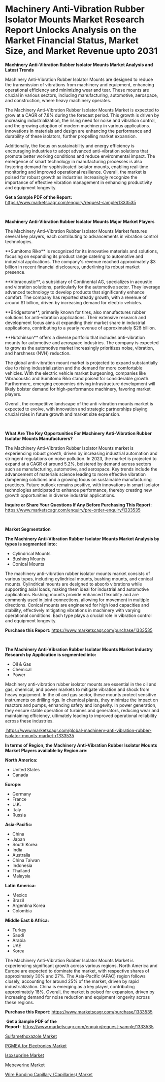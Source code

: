 <p><h1>Machinery Anti-Vibration Rubber Isolator Mounts Market Research Report Unlocks Analysis on the Market Financial Status, Market Size, and Market Revenue upto 2031</h1></p><p><strong>Machinery Anti-Vibration Rubber Isolator Mounts Market Analysis and Latest Trends</strong></p>
<p><p>Machinery Anti-Vibration Rubber Isolator Mounts are designed to reduce the transmission of vibrations from machinery and equipment, enhancing operational efficiency and minimizing wear and tear. These mounts are crucial in various sectors, including manufacturing, automotive, aerospace, and construction, where heavy machinery operates.</p><p>The Machinery Anti-Vibration Rubber Isolator Mounts Market is expected to grow at a CAGR of 7.8% during the forecast period. This growth is driven by increasing industrialization, the rising need for noise and vibration control, and the growing adoption of modern machinery in various applications. Innovations in materials and design are enhancing the performance and durability of these isolators, further propelling market expansion.</p><p>Additionally, the focus on sustainability and energy efficiency is encouraging industries to adopt advanced anti-vibration solutions that promote better working conditions and reduce environmental impact. The emergence of smart technology in manufacturing processes is also fostering demand for sophisticated isolator mounts, enabling real-time monitoring and improved operational resilience. Overall, the market is poised for robust growth as industries increasingly recognize the importance of effective vibration management in enhancing productivity and equipment longevity.</p></p>
<p><strong>Get a Sample PDF of the Report:&nbsp;</strong> <a href="https://www.marketscagr.com/enquiry/request-sample/1333535?utm_campaign=1326&utm_medium=2&utm_source=Github&utm_content=ia&utm_term=01102024&utm_id=machinery-anti-vibration-rubber-isolator-mounts">https://www.marketscagr.com/enquiry/request-sample/1333535</a></p>
<p>&nbsp;</p>
<p><strong>Machinery Anti-Vibration Rubber Isolator Mounts Major Market Players</strong></p>
<p><p>The Machinery Anti-Vibration Rubber Isolator Mounts Market features several key players, each contributing to advancements in vibration control technologies. </p><p>**Sumitomo Riko** is recognized for its innovative materials and solutions, focusing on expanding its product range catering to automotive and industrial applications. The company's revenue reached approximately $3 billion in recent financial disclosures, underlining its robust market presence.</p><p>**Vibracoustic**, a subsidiary of Continental AG, specializes in acoustic and vibration solutions, particularly for the automotive sector. They leverage advanced technology to develop products that significantly enhance comfort. The company has reported steady growth, with a revenue of around $1 billion, driven by increasing demand for electric vehicles.</p><p>**Bridgestone**, primarily known for tires, also manufactures rubber solutions for anti-vibration applications. Their extensive research and development focus aims at expanding their market share in industrial applications, contributing to a yearly revenue of approximately $28 billion.</p><p>**Hutchinson** offers a diverse portfolio that includes anti-vibration mounts for automotive and aerospace industries. The company is expected to grow as the automotive market increasingly prioritizes noise, vibration, and harshness (NVH) reduction.</p><p>The global anti-vibration mount market is projected to expand substantially due to rising industrialization and the demand for more comfortable vehicles. With the electric vehicle market burgeoning, companies like Vibracoustic and Sumitomo Riko stand poised for considerable growth. Furthermore, emerging economies driving infrastructure development will likely bolster demand for high-performance machinery, favoring market players. </p><p>Overall, the competitive landscape of the anti-vibration mounts market is expected to evolve, with innovation and strategic partnerships playing crucial roles in future growth and market size expansion.</p></p>
<p>&nbsp;</p>
<p><strong>What Are The Key Opportunities For Machinery Anti-Vibration Rubber Isolator Mounts Manufacturers?</strong></p>
<p><p>The Machinery Anti-Vibration Rubber Isolator Mounts market is experiencing robust growth, driven by increasing industrial automation and stringent regulations on noise pollution. In 2023, the market is projected to expand at a CAGR of around 5.2%, bolstered by demand across sectors such as manufacturing, automotive, and aerospace. Key trends include the advancement of materials science leading to more effective vibration dampening solutions and a growing focus on sustainable manufacturing practices. Future outlook remains positive, with innovations in smart isolator technologies anticipated to enhance performance, thereby creating new growth opportunities in diverse industrial applications.</p></p>
<p><strong>Inquire or Share Your Questions If Any Before Purchasing This Report:</strong> <a href="https://www.marketscagr.com/enquiry/pre-order-enquiry/1333535?utm_campaign=1326&utm_medium=2&utm_source=Github&utm_content=ia&utm_term=01102024&utm_id=machinery-anti-vibration-rubber-isolator-mounts">https://www.marketscagr.com/enquiry/pre-order-enquiry/1333535</a></p>
<p>&nbsp;</p>
<p><strong>Market Segmentation</strong></p>
<p><strong>The Machinery Anti-Vibration Rubber Isolator Mounts Market Analysis by types is segmented into:</strong></p>
<p><ul><li>Cylindrical Mounts</li><li>Bushing Mounts</li><li>Conical Mounts</li></ul></p>
<p><p>The machinery anti-vibration rubber isolator mounts market consists of various types, including cylindrical mounts, bushing mounts, and conical mounts. Cylindrical mounts are designed to absorb vibrations while supporting axial loads, making them ideal for industrial and automotive applications. Bushing mounts provide enhanced flexibility and are commonly used in joint connections, allowing for movement in multiple directions. Conical mounts are engineered for high load capacities and stability, effectively mitigating vibrations in machinery with varying operational conditions. Each type plays a crucial role in vibration control and equipment longevity.</p></p>
<p><strong>Purchase this Report:&nbsp;</strong><a href="https://www.marketscagr.com/purchase/1333535?utm_campaign=1326&utm_medium=2&utm_source=Github&utm_content=ia&utm_term=01102024&utm_id=machinery-anti-vibration-rubber-isolator-mounts">https://www.marketscagr.com/purchase/1333535</a></p>
<p>&nbsp;</p>
<p><strong>The Machinery Anti-Vibration Rubber Isolator Mounts Market Industry Research by Application is segmented into:</strong></p>
<p><ul><li>Oil & Gas</li><li>Chemical</li><li>Power</li></ul></p>
<p><p>Machinery anti-vibration rubber isolator mounts are essential in the oil and gas, chemical, and power markets to mitigate vibration and shock from heavy equipment. In the oil and gas sector, these mounts protect sensitive instruments on drilling rigs. In chemical plants, they minimize the impact on reactors and pumps, enhancing safety and longevity. In power generation, they ensure stable operation of turbines and generators, reducing wear and maintaining efficiency, ultimately leading to improved operational reliability across these industries.</p></p>
<p><a href="https://www.marketscagr.com/global-machinery-anti-vibration-rubber-isolator-mounts-market-r1333535?utm_campaign=1326&utm_medium=2&utm_source=Github&utm_content=ia&utm_term=01102024&utm_id=machinery-anti-vibration-rubber-isolator-mounts">&nbsp;https://www.marketscagr.com/global-machinery-anti-vibration-rubber-isolator-mounts-market-r1333535</a></p>
<p><strong>In terms of Region, the Machinery Anti-Vibration Rubber Isolator Mounts Market Players available by Region are:</strong></p>
<p>
    <p> <strong> North America: </strong>
        <ul>
            <li>United States</li>
            <li>Canada</li>
        </ul>
        </p> 
    <p> <strong> Europe: </strong>
        <ul>
            <li>Germany</li>
            <li>France</li>
            <li>U.K.</li>
            <li>Italy</li>
            <li>Russia</li>
        </ul>
        </p> 
    <p> <strong> Asia-Pacific: </strong>
        <ul>
            <li>China</li>
            <li>Japan</li>
            <li>South Korea</li>
            <li>India</li>
            <li>Australia</li>
            <li>China Taiwan</li>
            <li>Indonesia</li>
            <li>Thailand</li>
            <li>Malaysia</li>
        </ul>
        </p> 
    <p> <strong> Latin America: </strong>
        <ul>
            <li>Mexico</li>
            <li>Brazil</li>
            <li>Argentina Korea</li>
            <li>Colombia</li>
        </ul>
        </p> 
    <p> <strong> Middle East & Africa: </strong>
        <ul>
            <li>Turkey</li>
            <li>Saudi</li>
            <li>Arabia</li>
            <li>UAE</li>
            <li>Korea</li>
        </ul>
    </p>
    </p>
<p><p>The Machinery Anti-Vibration Rubber Isolator Mounts Market is experiencing significant growth across various regions. North America and Europe are expected to dominate the market, with respective shares of approximately 30% and 27%. The Asia-Pacific (APAC) region follows closely, accounting for around 25% of the market, driven by rapid industrialization. China is emerging as a key player, contributing approximately 18%. Overall, the market is poised for expansion, driven by increasing demand for noise reduction and equipment longevity across these regions.</p></p>
<p><strong>Purchase this Report: </strong><a href="https://www.marketscagr.com/purchase/1333535?utm_campaign=1326&utm_medium=2&utm_source=Github&utm_content=ia&utm_term=01102024&utm_id=machinery-anti-vibration-rubber-isolator-mounts">https://www.marketscagr.com/purchase/1333535</a></p>
<p>&nbsp;<strong>Get a Sample PDF of the Report:&nbsp;&nbsp;</strong><a href="https://www.marketscagr.com/enquiry/request-sample/1333535?utm_campaign=1326&utm_medium=2&utm_source=Github&utm_content=ia&utm_term=01102024&utm_id=machinery-anti-vibration-rubber-isolator-mounts">https://www.marketscagr.com/enquiry/request-sample/1333535</a></p>
<p><strong></strong></p>
<p><p><a href="https://www.linkedin.com/pulse/growth-drivers-sulfamethoxazole-market-comprehensive-study-68hof?utm_campaign=1326&utm_medium=2&utm_source=Github&utm_content=ia&utm_term=01102024&utm_id=machinery-anti-vibration-rubber-isolator-mounts">Sulfamethoxazole Market</a></p><p><a href="https://issuu.com/reportprime-2/docs/pgmea-for-electronics-market-size-2_f39768cba177cb?utm_campaign=1326&utm_medium=2&utm_source=Github&utm_content=ia&utm_term=01102024&utm_id=machinery-anti-vibration-rubber-isolator-mounts">PGMEA for Electronics Market</a></p><p><a href="https://www.linkedin.com/pulse/global-isoxsuprine-market-analysis-key-trends-future-projections-kg6bf?utm_campaign=1326&utm_medium=2&utm_source=Github&utm_content=ia&utm_term=01102024&utm_id=machinery-anti-vibration-rubber-isolator-mounts">Isoxsuprine Market</a></p><p><a href="https://www.linkedin.com/pulse/insights-mebeverine-market-size-which-expanding-116-cagr-b5rgf?utm_campaign=1326&utm_medium=2&utm_source=Github&utm_content=ia&utm_term=01102024&utm_id=machinery-anti-vibration-rubber-isolator-mounts">Mebeverine Market</a></p><p><a href="https://issuu.com/reportprime-2/docs/wire-bonding-capillary-capillaries-_1f313ed4e2b231?utm_campaign=1326&utm_medium=2&utm_source=Github&utm_content=ia&utm_term=01102024&utm_id=machinery-anti-vibration-rubber-isolator-mounts">Wire Bonding Capillary (Capillaries) Market</a></p></p>